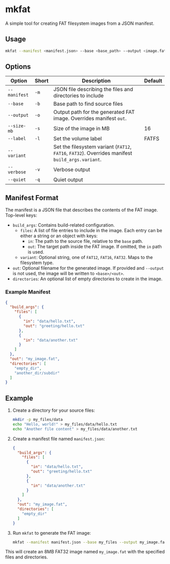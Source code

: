 # mkfat

A simple tool for creating FAT filesystem images from a JSON manifest.

## Usage

```sh
mkfat --manifest <manifest.json> --base <base_path> --output <image.fat>
```

## Options

| Option | Short | Description | Default |
| --- | --- | --- | --- |
| `--manifest` | `-m` | JSON file describing the files and directories to include | |
| `--base` | `-b` | Base path to find source files | |
| `--output` | `-o` | Output path for the generated FAT image. Overrides manifest `out`. | |
| `--size-mb` | `-s` | Size of the image in MB | 16 |
| `--label` | `-l` | Set the volume label | FATFS |
| `--variant` | | Set the filesystem variant (`FAT12`, `FAT16`, `FAT32`). Overrides manifest `build_args.variant`. | |
| `--verbose` | `-v` | Verbose output | |
| `--quiet` | `-q` | Quiet output | |

## Manifest Format

The manifest is a JSON file that describes the contents of the FAT image. Top-level keys:

*   `build_args`: Contains build-related configuration.
    *   `files`: A list of file entries to include in the image. Each entry can be either a string or an object with keys:
        *   `in`: The path to the source file, relative to the `base` path.
        *   `out`: The target path inside the FAT image. If omitted, the `in` path is used.
    *   `variant`: Optional string, one of `FAT12`, `FAT16`, `FAT32`. Maps to the filesystem type.
*   `out`: Optional filename for the generated image. If provided and `--output` is not used, the image will be written to `<base>/<out>`.
*   `directories`: An optional list of empty directories to create in the image.

### Example Manifest

```json
{
  "build_args": {
    "files": [
      {
        "in": "data/hello.txt",
        "out": "greeting/hello.txt"
      },
      {
        "in": "data/another.txt"
      }
    ]
  },
  "out": "my_image.fat",
  "directories": [
    "empty_dir",
    "another_dir/subdir"
  ]
}
```

## Example

1.  Create a directory for your source files:

    ```sh
    mkdir -p my_files/data
    echo "Hello, world!" > my_files/data/hello.txt
    echo "Another file content" > my_files/data/another.txt
    ```

2.  Create a manifest file named `manifest.json`:

    ```json
    {
      "build_args": {
        "files": [
          {
            "in": "data/hello.txt",
            "out": "greeting/hello.txt"
          },
          {
            "in": "data/another.txt"
          }
        ]
      },
      "out": "my_image.fat",
      "directories": [
        "empty_dir"
      ]
    }
    ```

3.  Run `mkfat` to generate the FAT image:

    ```sh
    mkfat --manifest manifest.json --base my_files --output my_image.fat --size-mb 8 --label "MY_DISK"
    ```

This will create an 8MB FAT32 image named `my_image.fat` with the specified files and directories.
